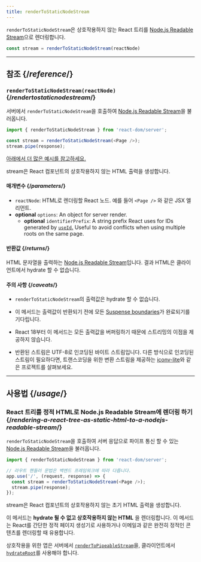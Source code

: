 ```yaml
---
title: renderToStaticNodeStream
---
```


<Intro>

`renderToStaticNodeStream`은 상호작용하지 않는 React 트리를 [Node.js Readable Stream](https://nodejs.org/api/stream.html#readable-streams)으로 렌더링합니다.

```js
const stream = renderToStaticNodeStream(reactNode)
```

</Intro>

<InlineToc />

---

## 참조 {/*reference*/}

### `renderToStaticNodeStream(reactNode)` {/*rendertostaticnodestream*/}

서버에서 `renderToStaticNodeStream`을 호출하여 [Node.js Readable Stream](https://nodejs.org/api/stream.html#readable-streams)을 불러옵니다.

```js
import { renderToStaticNodeStream } from 'react-dom/server';

const stream = renderToStaticNodeStream(<Page />);
stream.pipe(response);
```

[아래에서 더 많은 예시를 참고하세요.](#usage)

stream은 React 컴포넌트의 상호작용하지 않는 HTML 출력을 생성합니다.

#### 매개변수 {/*parameters*/}

* `reactNode`: HTML로 렌더링할 React 노드. 예를 들어 `<Page />` 와 같은 JSX 엘리먼트.
* **optional** `options`: An object for server render.
  * **optional** `identifierPrefix`: A string prefix React uses for IDs generated by [`useId`.](/reference/react/useId) Useful to avoid conflicts when using multiple roots on the same page.

#### 반환값 {/*returns*/}

HTML 문자열을 출력하는 [Node.js Readable Stream](https://nodejs.org/api/stream.html#readable-streams)입니다. 결과 HTML은 클라이언트에서 hydrate 할 수 없습니다.

#### 주의 사항 {/*caveats*/}

* `renderToStaticNodeStream`의 출력값은 hydrate 할 수 없습니다.

* 이 메서드는 출력값이 반환되기 전에 모든 [Suspense boundaries](/reference/react/Suspense)가 완료되기를 기다립니다.

* React 18부터 이 메서드는 모든 출력값을 버퍼링하기 때문에 스트리밍의 이점을 제공하지 않습니다.

* 반환된 스트림은 UTF-8로 인코딩된 바이트 스트림입니다. 다른 방식으로 인코딩된 스트림이 필요하다면, 트랜스코딩을 위한 변환 스트림을 제공하는 [iconv-lite](https://www.npmjs.com/package/iconv-lite)와 같은 프로젝트를 살펴보세요.

---

## 사용법 {/*usage*/}

### React 트리를 정적 HTML로 Node.js Readable Stream에 렌더링 하기 {/*rendering-a-react-tree-as-static-html-to-a-nodejs-readable-stream*/}

`renderToStaticNodeStream`을 호출하여 서버 응답으로 파이프 통신 할 수 있는 [Node.js Readable Stream](https://nodejs.org/api/stream.html#readable-streams)을 불러옵니다.

```js {5-6}
import { renderToStaticNodeStream } from 'react-dom/server';

// 라우트 핸들러 문법은 백엔드 프레임워크에 따라 다릅니다.
app.use('/', (request, response) => {
  const stream = renderToStaticNodeStream(<Page />);
  stream.pipe(response);
});
```

stream은 React 컴포넌트의 상호작용하지 않는 초기 HTML 출력을 생성합니다.

<Pitfall>

이 메서드는 **hydrate 될 수 없고 상호작용하지 않는 HTML** 을 렌더링합니다. 이 메서드는 React를 간단한 정적 페이지 생성기로 사용하거나 이메일과 같은 완전히 정적인 콘텐츠를 렌더링할 때 유용합니다.

상호작용을 위한 앱은 서버에서 [`renderToPipeableStream`](/reference/react-dom/server/renderToPipeableStream)을, 클라이언트에서 [`hydrateRoot`](/reference/react-dom/client/hydrateRoot)를 사용해야 합니다.

</Pitfall>
